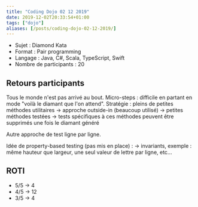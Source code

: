 ```yaml
---
title: "Coding Dojo 02 12 2019"
date: 2019-12-02T20:33:54+01:00
tags: ["dojo"]
aliases: [/posts/coding-dojo-02-12-2019/]
---
```

- Sujet : Diamond Kata
- Format : Pair programming
- Langage : Java, C#, Scala, TypeScript, Swift
- Nombre de participants : 20

## Retours participants

Tous le monde n'est pas arrivé au bout.
Micro-steps : difficile en partant en mode "voilà le diamant que l'on attend".
Stratégie : pleins de petites méthodes utilitaires
    -> approche outside-in (beaucoup utilisé)
    -> petites méthodes testées
    -> tests spécifiques à ces méthodes peuvent être supprimés une fois le diamant généré

Autre approche de test ligne par ligne.

Idée de property-based testing (pas mis en place) :
    -> invariants, exemple : même hauteur que largeur, une seul valeur de lettre par ligne, etc...

## ROTI

- 5/5 -> 4
- 4/5 -> 12
- 3/5 -> 4
